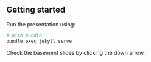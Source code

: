 ---
---

## Getting started

Run the presentation using:

```bash
# With Bundle
bundle exec jekyll serve
```

Check the basement slides by clicking the down arrow.
